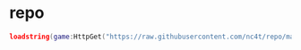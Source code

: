 # repo

```lua
loadstring(game:HttpGet("https://raw.githubusercontent.com/nc4t/repo/main/U291cmNlLmx1YQ%3D%3D"))()
```

